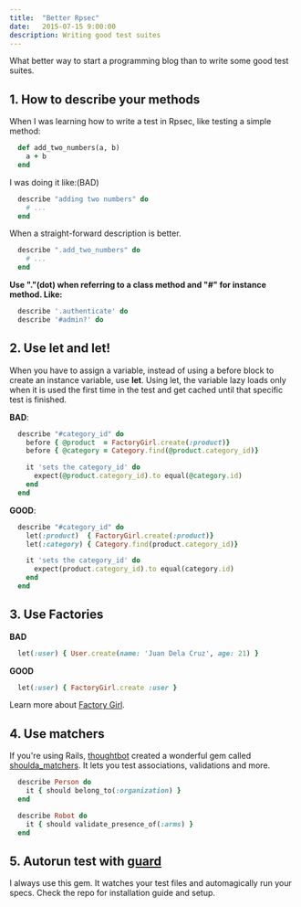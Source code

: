 ```yaml
---
title:  "Better Rpsec"
date:   2015-07-15 9:00:00
description: Writing good test suites
---
```


What better way to start a programming blog than to write some good test suites. 

## 1. How to describe your methods
When I was learning how to write a test in Rpsec, like testing a simple method:

``` ruby
  def add_two_numbers(a, b)
    a + b
  end
```

I was doing it like:(BAD)

``` ruby
  describe "adding two numbers" do
    # ...
  end
```

When a straight-forward description is better.

``` ruby
  describe ".add_two_numbers" do
    # ...
  end
```

**Use "."(dot) when referring to a class method and "#" for instance method. Like:**

``` ruby
  describe '.authenticate' do
  describe '#admin?' do
```

## 2. Use let and let!
When you have to assign a variable, instead of using a before block to create an instance variable, use **let**. Using let, the variable lazy loads only when it is used the first time in the test and get cached until that specific test is finished. 

**BAD**:

```ruby
  describe "#category_id" do
    before { @product  = FactoryGirl.create(:product)}
    before { @category = Category.find(@product.category_id)}

    it 'sets the category_id' do
      expect(@product.category_id).to equal(@category.id)
    end
  end
```

**GOOD**:

```ruby
  describe "#category_id" do
    let(:product)  { FactoryGirl.create(:product)}
    let(:category) { Category.find(product.category_id)}

    it 'sets the category_id' do
      expect(product.category_id).to equal(category.id)
    end
  end
```

## 3. Use Factories

 **BAD**

```ruby
  let(:user) { User.create(name: 'Juan Dela Cruz', age: 21) }
```

 **GOOD**

```ruby
  let(:user) { FactoryGirl.create :user }
```
Learn more about [Factory Girl][factory_girl].

## 4. Use matchers
If you're using Rails, [thoughtbot][thoughtbot] created a wonderful gem called [shoulda_matchers][shoulda].
It lets you test associations, validations and more.

```ruby
  describe Person do
    it { should belong_to(:organization) }
  end

  describe Robot do
    it { should validate_presence_of(:arms) }
  end
```

## 5. Autorun test with [guard][guard]
I always use this gem. It watches your test files and automagically run your specs.
Check the repo for installation guide and setup.

[factory_girl]: https://github.com/thoughtbot/factory_girl
[shoulda]: https://github.com/thoughtbot/shoulda-matchers
[thoughtbot]: https://robots.thoughtbot.com
[guard]: https://github.com/guard/guard-rspec
